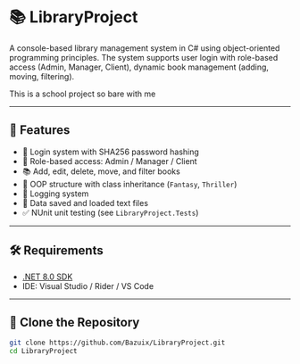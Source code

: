 # 📚 LibraryProject

A console-based library management system in C# using object-oriented programming principles. The system supports user login with role-based access (Admin, Manager, Client), dynamic book management (adding, moving, filtering).

This is a school project so bare with me

---

## 🚀 Features

- 🔐 Login system with SHA256 password hashing
- 👥 Role-based access: Admin / Manager / Client
- 📚 Add, edit, delete, move, and filter books
- 🧱 OOP structure with class inheritance (`Fantasy`, `Thriller`)
- 🧾 Logging system
- 💾 Data saved and loaded text files
- ✅ NUnit unit testing (see `LibraryProject.Tests`)

---

## 🛠 Requirements

- [.NET 8.0 SDK](https://dotnet.microsoft.com/en-us/download)
- IDE: Visual Studio / Rider / VS Code

---

## 🔁 Clone the Repository

```bash
git clone https://github.com/Bazuix/LibraryProject.git
cd LibraryProject
